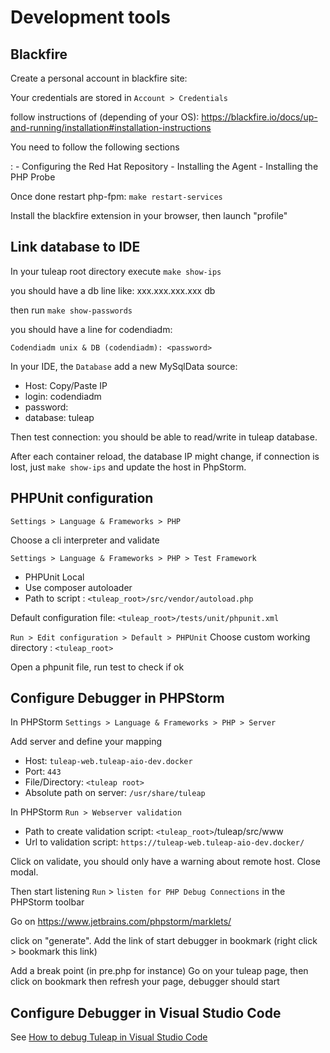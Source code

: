 # Development tools

## Blackfire

Create a personal account in blackfire site:

Your credentials are stored in `Account > Credentials`

follow instructions of (depending of your OS):
<https://blackfire.io/docs/up-and-running/installation#installation-instructions>

You need to follow the following sections

:   -   Configuring the Red Hat Repository
    -   Installing the Agent
    -   Installing the PHP Probe

Once done restart php-fpm: `make restart-services`

Install the blackfire extension in your browser, then launch \"profile\"

## Link database to IDE

In your tuleap root directory execute `make show-ips`

you should have a db line like: xxx.xxx.xxx.xxx db

then run `make show-passwords`

you should have a line for codendiadm:

`Codendiadm unix & DB (codendiadm): <password>`

In your IDE, the `Database` add a new MySqlData source:

-   Host: Copy/Paste IP
-   login: codendiadm
-   password: <password>
-   database: tuleap

Then test connection: you should be able to read/write in tuleap
database.

After each container reload, the database IP might change, if connection
is lost, just `make show-ips` and update the host in
PhpStorm.

## PHPUnit configuration

`Settings > Language & Frameworks > PHP`

Choose a cli interpreter and validate

`Settings > Language & Frameworks > PHP > Test Framework`

-   PHPUnit Local
-   Use composer autoloader
-   Path to script : `<tuleap_root>/src/vendor/autoload.php`

Default configuration file:
`<tuleap_root>/tests/unit/phpunit.xml`

`Run > Edit configuration > Default > PHPUnit` Choose
custom working directory : `<tuleap_root>`

Open a phpunit file, run test to check if ok

## Configure Debugger in PHPStorm

In PHPStorm `Settings > Language & Frameworks > PHP > Server`

Add server and define your mapping

-   Host: `tuleap-web.tuleap-aio-dev.docker`
-   Port: `443`
-   File/Directory: `<tuleap root>`
-   Absolute path on server: `/usr/share/tuleap`

In PHPStorm `Run > Webserver validation`

-   Path to create validation script: `<tuleap_root>`/tuleap/src/www
-   Url to validation script: `https://tuleap-web.tuleap-aio-dev.docker/`

Click on validate, you should only have a warning about remote host.
Close modal.

Then start listening `Run` > `listen for PHP Debug
Connections` in the PHPStorm toolbar

Go on <https://www.jetbrains.com/phpstorm/marklets/>

click on \"generate\". Add the link of start debugger in bookmark (right
click > bookmark this link)

Add a break point (in pre.php for instance) Go on your tuleap page, then
click on bookmark then refresh your page, debugger should start

## Configure Debugger in Visual Studio Code

See [How to debug Tuleap in Visual Studio Code](vsc-debug.md)